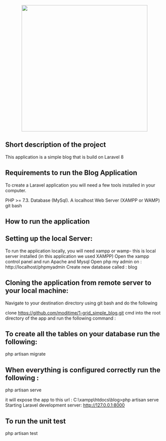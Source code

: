 <p align="center"><a href="https://laravel.com" target="_blank"><img src="https://raw.githubusercontent.com/laravel/art/master/logo-lockup/5%20SVG/2%20CMYK/1%20Full%20Color/laravel-logolockup-cmyk-red.svg" width="400"></a></p>

## Short description of the project 
This application is a simple blog that is build on Laravel 8 

## Requirements to run the Blog Application 
To create a Laravel application you will need a few tools installed in your computer.

PHP >= 7.3.
Database (MySql).
A localhost Web Server (XAMPP or WAMP)
git bash 

## How to run the application 

## Setting up the local Server: 

To run the application locally, you will need xampp or wamp- this is local server installed (in this application we used XAMPP)
Open the xampp control panel and run Apache and Mysql
Open php my admin on : http://localhost/phpmyadmin
Create new database called : blog

## Cloning the application from remote server to your local machine:
Navigate to your destination directory using git bash and do the following

clone https://github.com/moditime/1-grid_simple_blog.git
cmd into  the root directory of the app and run the following command : 


## To create all the  tables on your database run the following: 
php artisan migrate

## When everything is configured correctly run the following : 

php artisan serve

it will expose the app to this url : C:\xampp\htdocs\blog>php artisan serve
Starting Laravel development server: http://127.0.0.1:8000

## To run the unit test 
php artisan test
